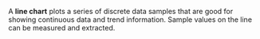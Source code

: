 A **line chart** plots a series of discrete data samples that are good for showing continuous data and trend information. Sample values on the line can be measured and extracted.
